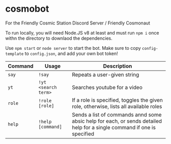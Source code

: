 # cosmobot
For the Friendly Cosmic Station Discord Server / Friendly Cosmonaut

To run locally, you will need Node.JS v8 at least and must run `npm i` once withn the directory to downlaod the dependencies. 

Use `npm start` or `node server` to start the bot. Make sure to copy `config-template` to `config.json`, and add your own bot token!


| Command | Usage | Description |
| --- | --- | --- |
| `say` | `!say` | Repeats a user-given string |
| `yt` | `!yt <search term>` | Searches youtube for a video |
| `role` | `!role [role]` | If a role is specified, toggles the given role, otherwise, lists all available roles |
| `help` | `!help [command]` | Sends a list of commands annd some absic help for each, or sends detailed help for a single command if one is specified |
